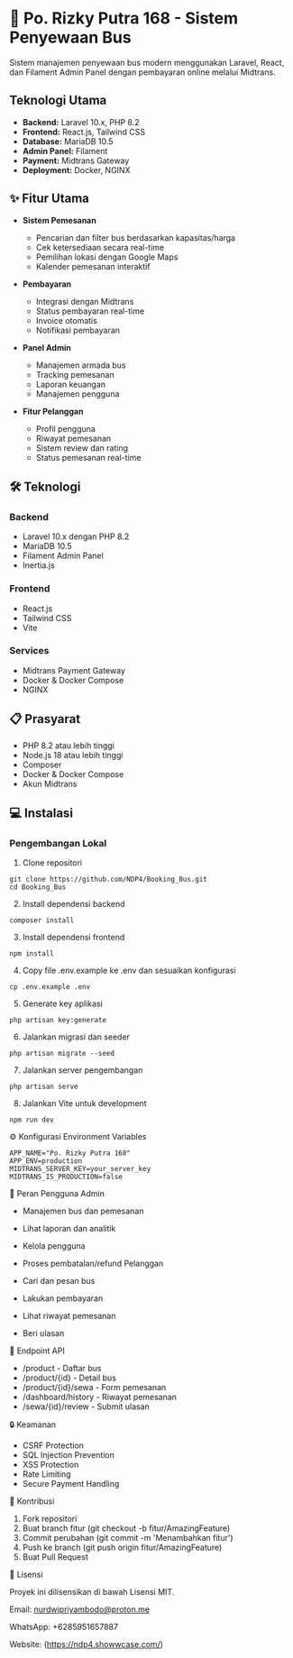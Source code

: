 # 🚌 Po. Rizky Putra 168 - Sistem Penyewaan Bus

Sistem manajemen penyewaan bus modern menggunakan Laravel, React, dan Filament Admin Panel dengan pembayaran online melalui Midtrans.

## Teknologi Utama
- **Backend:** Laravel 10.x, PHP 8.2
- **Frontend:** React.js, Tailwind CSS
- **Database:** MariaDB 10.5
- **Admin Panel:** Filament
- **Payment:** Midtrans Gateway
- **Deployment:** Docker, NGINX

## ✨ Fitur Utama

-   **Sistem Pemesanan**

    -   Pencarian dan filter bus berdasarkan kapasitas/harga
    -   Cek ketersediaan secara real-time
    -   Pemilihan lokasi dengan Google Maps
    -   Kalender pemesanan interaktif

-   **Pembayaran**

    -   Integrasi dengan Midtrans
    -   Status pembayaran real-time
    -   Invoice otomatis
    -   Notifikasi pembayaran

-   **Panel Admin**

    -   Manajemen armada bus
    -   Tracking pemesanan
    -   Laporan keuangan
    -   Manajemen pengguna

-   **Fitur Pelanggan**
    -   Profil pengguna
    -   Riwayat pemesanan
    -   Sistem review dan rating
    -   Status pemesanan real-time

## 🛠️ Teknologi

### Backend

-   Laravel 10.x dengan PHP 8.2
-   MariaDB 10.5
-   Filament Admin Panel
-   Inertia.js

### Frontend

-   React.js
-   Tailwind CSS
-   Vite

### Services

-   Midtrans Payment Gateway
-   Docker & Docker Compose
-   NGINX

## 📋 Prasyarat

-   PHP 8.2 atau lebih tinggi
-   Node.js 18 atau lebih tinggi
-   Composer
-   Docker & Docker Compose
-   Akun Midtrans

## 💻 Instalasi

### Pengembangan Lokal

1. Clone repositori
```
git clone https://github.com/NDP4/Booking_Bus.git
cd Booking_Bus
```

2. Install dependensi backend
```
composer install
```

3. Install dependensi frontend
```
npm install
```

4. Copy file .env.example ke .env dan sesuaikan konfigurasi
```
cp .env.example .env
```

5. Generate key aplikasi
```
php artisan key:generate
```

6. Jalankan migrasi dan seeder
```
php artisan migrate --seed
```

7. Jalankan server pengembangan
```
php artisan serve
```

8. Jalankan Vite untuk development
```
npm run dev
```

⚙️ Konfigurasi
Environment Variables

```
APP_NAME="Po. Rizky Putra 168"
APP_ENV=production
MIDTRANS_SERVER_KEY=your_server_key
MIDTRANS_IS_PRODUCTION=false
```

👥 Peran Pengguna
Admin

-   Manajemen bus dan pemesanan
-   Lihat laporan dan analitik
-   Kelola pengguna
-   Proses pembatalan/refund
    Pelanggan

-   Cari dan pesan bus
-   Lakukan pembayaran
-   Lihat riwayat pemesanan
-   Beri ulasan

📱 Endpoint API

-   /product - Daftar bus
-   /product/{id} - Detail bus
-   /product/{id}/sewa - Form pemesanan
-   /dashboard/history - Riwayat pemesanan
-   /sewa/{id}/review - Submit ulasan

🔒 Keamanan

-   CSRF Protection
-   SQL Injection Prevention
-   XSS Protection
-   Rate Limiting
-   Secure Payment Handling

🤝 Kontribusi

1.  Fork repositori
2.  Buat branch fitur (git checkout -b fitur/AmazingFeature)
3.  Commit perubahan (git commit -m 'Menambahkan fitur')
4.  Push ke branch (git push origin fitur/AmazingFeature)
5.  Buat Pull Request

📄 Lisensi

Proyek ini dilisensikan di bawah Lisensi MIT.

Email: nurdwipriyambodo@proton.me

WhatsApp: +6285951657887

Website: (https://ndp4.showwcase.com/)
